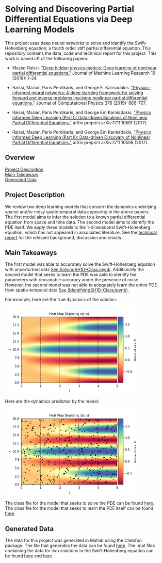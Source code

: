 # Solving and Discovering Partial Differential Equations via Deep Learning Models
This project uses deep neural networks to solve and identify the Swift-Hohenberg equation; a fourth order stiff partial differential equation. This repository contains the data, code and technical report for this project.  This work is based off of the following papers:

- Maziar Raissi. ["Deep hidden physics models: Deep learning of nonlinear partial differential equations."](https://www.jmlr.org/papers/volume19/18-046/18-046.pdf) Journal of Machine Learning Research 19 (2018): 1–24.

- Raissi, Maziar, Paris Perdikaris, and George E. Karniadakis. ["Physics-informed neural networks: A deep learning framework for solving forward and inverse problems involving nonlinear partial differential equations."](https://www.sciencedirect.com/science/article/pii/S0021999118307125) Journal of Computational Physics 378 (2019): 686-707.

- Raissi, Maziar, Paris Perdikaris, and George Em Karniadakis. ["Physics Informed Deep Learning (Part I): Data-driven Solutions of Nonlinear Partial Differential Equations."](https://arxiv.org/abs/1711.10561) arXiv preprint arXiv:1711.10561 (2017).

- Raissi, Maziar, Paris Perdikaris, and George Em Karniadakis. ["Physics Informed Deep Learning (Part II): Data-driven Discovery of Nonlinear Partial Differential Equations."](https://arxiv.org/abs/1711.10566) arXiv preprint arXiv:1711.10566 (2017).


## Overview 
[Project Description](#project-description)  
[Main Takeaways](#main-takeaways)  
[Generated Data](#generated-data)

## Project Description 
We review two deep learning models that concern the dynamics underlying sparse and/or noisy spatiotemporal data appearing in the above papers. The first model aims to infer the solution to a known partial differential equation from space and time data. The second model aims to identify the PDE itself. We apply these models to the 1-dimensional Swift-Hohenberg equation, which has not appeared in associated literature. See the [technical report](technical_report.pdf) for the relevant background, discussion and results. 

## Main Takeaways 
The first model was able to accurately solve the Swift-Hohenberg equation with unperturbed data [See SolvingSH1D-Class.ipynb](SolvingSH1D-Class.ipynb). Additionally the second model that seeks to learn the PDE was able to identify the parameters with reasonable accuracy under the presence of noise. However, the second model was not able to adequately learn the entire PDE from spatio-temporal data [See (IdentifyingSH1D-Class.ipynb)](IdentifyingSH1D-Class.ipynb).

For example, here are the true dynamics of the solution: 

![](HD_rolls_1_true.png)

Here are the dynamics predicted by the model: 

![](HD_rolls_1_pred_int.png)

The class file for the model that seeks to solve the PDE can be found [here](PhysicsInformedNN1.py). The class file for the model that seeks to learn the PDE itself can be found [here](DeepHiddenPhysicsModels1.py).

## Generated Data 
The data for this project was generated in Matlab using the Chebfun package. The file that generates the data can be found [here](sh_1d.m). The .mat files containing the data for two solutions to the Swift-Hohenberg equation can be found [here](exp1d_HD.mat) and [here](exp1d_HD_even.mat) 



